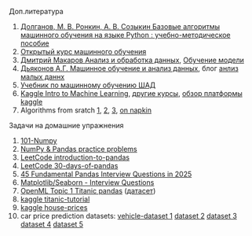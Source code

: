 Доп.литература
1. [Долганов, М. В. Ронкин, А. В. Созыкин Базовые алгоритмы машинного обучения на языке Python : учебно-методическое пособие](https://elar.urfu.ru/handle/10995/122740)
2. [Открытый курс машинного обучения](https://habr.com/ru/companies/ods/articles/322626/)
3. [Дмитрий Макаров Анализ и обработка данных](https://www.dmitrymakarov.ru/data/), [Обучение модели](https://www.dmitrymakarov.ru/learning/)
4. [Дьяконов А.Г. Машинное обучение и анализ данных](https://github.com/Dyakonov/MLDM_BOOK), блог [анлиз малых даннх](https://alexanderdyakonov.wordpress.com/)
5. [Учебник по машинному обучению ШАД](https://education.yandex.ru/handbook/ml)
6. [Kaggle Intro to Machine Learning](https://www.kaggle.com/learn/intro-to-machine-learning), [другие курсы](https://www.kaggle.com/learn), [обзор платформы kaggle](https://habr.com/ru/companies/skillfactory/articles/851814/)
7. Algorithms from sratch [1](https://github.com/eriklindernoren/ML-From-Scratch), [2](https://dafriedman97.github.io/mlbook/content/introduction.html), [3](https://www.kaggle.com/code/egazakharenko/all-popular-ml-algorithms-from-scratch-in-python), [on napkin](https://github.com/eriklindernoren/NapkinML)

   
 Задачи на домашние упражнения
 1. [101-Numpy](https://github.com/rougier/numpy-100/blob/master/100_Numpy_exercises.ipynb)
 2. [NumPy & Pandas practice problems](https://www.kaggle.com/discussions/general/306223)
 3. [LeetCode introduction-to-pandas](https://leetcode.com/studyplan/introduction-to-pandas/)
 4. [LeetCode 30-days-of-pandas](https://leetcode.com/studyplan/30-days-of-pandas/)
 5. [45 Fundamental Pandas Interview Questions in 2025](https://github.com/Devinterview-io/pandas-interview-questions)
 6. [Matplotlib/Seaborn - Interview Questions](https://dynamicduniya.com/interview-question/matplotlibseaborn)
 7. [OpenML Topic 1 Titanic pandas](https://github.com/Yorko/mlcourse.ai/blob/main/jupyter_russian/topic01_pandas_data_analysis/lesson1_practice_pandas_titanic.ipynb) ([датасет](https://raw.githubusercontent.com/Yorko/mlcourse.ai/refs/heads/main/data/titanic_train.csv))
 8. [kaggle titanic-tutorial](https://www.kaggle.com/code/alexisbcook/titanic-tutorial)
 9. [kaggle house-prices](https://www.kaggle.com/competitions/house-prices-advanced-regression-techniques/code?competitionId=5407&sortBy=voteCount&excludeNonAccessedDatasources=true)
 10. car price prediction datasets:  [vehicle-dataset 1](https://www.kaggle.com/datasets/nehalbirla/vehicle-dataset-from-cardekho/data) [dataset 2](https://www.kaggle.com/datasets/deepcontractor/car-price-prediction-challenge) [dataset 3](https://www.kaggle.com/datasets/zafarali27/car-price-prediction) [dataset 4](https://www.kaggle.com/datasets/sukhmandeepsinghbrar/car-price-prediction-dataset) [dataset 5](https://www.kaggle.com/datasets/adhurimquku/ford-car-price-prediction)
